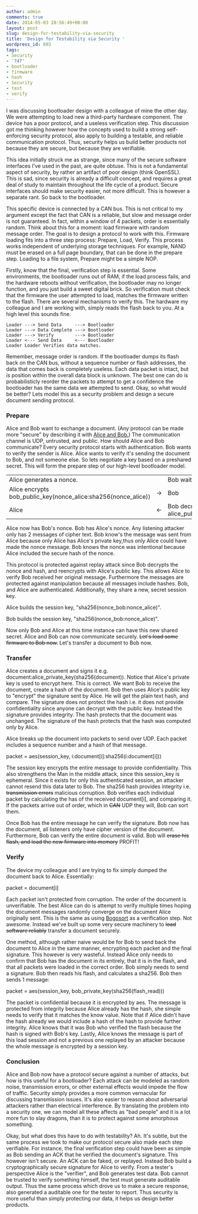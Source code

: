 ```yaml
---
author: admin
comments: true
date: 2014-05-03 20:56:49+00:00
layout: post
slug: design-for-testability-via-security
title: 'Design for Testability via Security '
wordpress_id: 603
tags:
- Security
- '747'
- bootloader
- firmware
- hash
- Security
- test
- verify
---
```


I was discussing bootloader design with a colleague of mine the other day. We were attempting to load new a third-party hardware component. The device has a poor protocol, and a useless verification step. This discussion got me thinking however how the concepts used to build a strong self-enforcing security protocol, also apply to building a testable, and reliable communication protocol. Thus, security helps us build better products not because they are secure, but because they are verifiable. 
<!--more-->
This idea initially struck me as strange, since many of the secure software interfaces I've used in the past, are quite obtuse. This is not a fundamental aspect of security, by rather an artifact of poor design (think OpenSSL). This is sad, since security is already a difficult concept, and requires a great deal of study to maintain throughout the life cycle of a product. Secure interfaces should make security easier, not more difficult. This is however a separate rant. So back to the bootloader.

This specific device is connected by a CAN bus. This is not critical to my argument except the fact that CAN is a reliable, but slow and message order is not guaranteed. In fact, within a window of 4 packets, order is essentially random. Think about this for a moment: load firmware with random message order. The goal is to design a protocol to work with this. Firmware loading fits into a three step process: Prepare, Load, Verify. This process works independent of underlying storage techniques. For example, NAND must be erased on a full page boundary, that can be done in the prepare step. Loading to a file system, Prepare might be a simple NOP.

Firstly, know that the final, verification step is essential. Some environments, the bootloader runs out of RAM, if the load process fails, and the hardware reboots without verification, the bootloader may no longer function, and you just build a sweet digital brick. So verification must check that the firmware the user attempted to load, matches the firmware written to the flash. There are several mechanisms to verify this. The hardware my colleague and I are working with, simply reads the flash back to you. At a high level this sounds fine.


    
    Loader ---> Send Data     ---> Bootloader
    Loader ---> Data Complete ---> Bootloader
    Loader ---> Verify        ---> Bootloader
    Loader <--- Send Data     <--- Bootloader
    Loader Loader Verifies data matches.
    



Remember, message order is random. If the bootloader dumps its flash back on the CAN bus, without a sequence number or flash addresses, the data that comes back is completely useless. Each data packet is intact, but is position within the overall data block is unknown. The best one can do is probabilisticly reorder the packets to attempt to get a confidence the bootloader has the same data we attempted to send. Okay, so what would be better? Lets model this as a security problem and design a secure document sending protocol.



### Prepare


Alice and Bob want to exchange a document. (Any protocol can be made more "secure" by describing it with [Alice and Bob.](https://xkcd.com/1323/)) The communication channel is UDP, untrusted, and public. How should Alice and Bob communicate? Every security protocol starts with authentication. Bob wants to verify the sender is Alice. Alice wants to verify it's sending the document to Bob, and not someone else. So lets negotiate a key based on a preshared secret. This will form the prepare step of our high-level bootloader model.
<table >
<tr >

<td >Alice generates a nonce.
</td>

<td >
</td>

<td >Bob waiting for message.
</td>
</tr>
<tr >

<td >Alice encrypts bob_public_key(nonce_alice:sha256(nonce_alice))
</td>

<td >->
</td>

<td >Bob
</td>
</tr>
<tr >

<td >Alice
</td>

<td ><-
</td>

<td >Bob decrypts the message.
Bob generates a new nonce. Bob encrypts 
alice_public_key(nonce_bob:sha256(nonce_bob):nonce_alice:sha256(nonce_alice))

</td>
</tr>
</table>

Alice now has Bob's nonce. Bob has Alice's nonce. Any listening attacker only has 2 messages of cipher text. Bob know's the message was sent from Alice because only Alice has Alice's private key,thus only Alice could have made the nonce message. Bob knows the nonce was intentional because Alice included the secure hash of the nonce. 

This protocol is protected against replay attack since Bob decrypts the nonce and hash, and reencrypts with Alice's public key. This allows Alice to verify Bob received her original message. Furthermore the messages are protected against manipulation because all messages include hashes. Bob, and Alice are authenticated. Additionally, they share a new, secret session key.

Alice builds the session key, "sha256(nonce_bob:nonce_alice)".

Bob builds the session key, "sha256(nonce_bob:nonce_alice)".  

Now only Bob and Alice at this time instance can have this new shared secret. Alice and Bob can now communicate securely. <del>Let's load some firmware to Bob now.</del> Let's transfer a document to Bob now.



### Transfer


Alice creates a document and signs it e.g. document:alice_private_key(sha256(document)).  Notice that Alice's private key is used to encrypt here. This is correct. We want Bob to receive the document, create a hash of the document. Bob then uses Alice's public key to "encrypt" the signature sent by Alice. He will get the plain text hash, and compare. The signature does not protect the hash i.e. it does not provide confidentiality since anyone can decrypt with the public key. Instead the signature provides integrity. The hash protects that the document was unchanged. The signature of the hash protects that the hash was computed only by Alice. 

Alice breaks up the document into packets to send over UDP. Each packet includes a sequence number and a hash of that message.

packet = aes(session_key, i:document[i]:sha256(i:document[i]))

The session key encrypts the entire message to provide confidentiality. This also strengthens the Man in the middle attack, since this session_key is ephemeral. Since it exists for only this authenticated session, an attacker cannot resend this data later to Bob. The sha256 hash provides integrity i.e. <del>transmission errors</del> malicious corruption. Bob verifies each individual packet by calculating the has of the received document[i], and comparing it. If the packets arrive out of order, which in <del>CAN</del> UDP they will, Bob can sort them. 

Once Bob has the entire message he can verify the signature.  Bob now has the document, all listeners only have cipher version of the document. Furthermore, Bob can verify the entire document is valid. Bob will <del>erase his flash, and load the new firmware into memory</del> PROFIT! 



### Verify


The device my colleague and I are trying to fix simply dumped the document back to Alice.  Essentially:

packet = document[i]

Each packet isn't protected from corruption. The order of the document is unverifiable. The best Alice can do is attempt to verify multiple times hoping the document messages randomly converge on the document Alice originally sent. This is the same as using [Bogosort](http://en.wikipedia.org/wiki/Bogosort) as a verification step. Not awesome. Instead we've built up some very secure machinery to <del>load software reliably</del> transfer a document securely. 

One method, although rather naive would be for Bob to send back the document to Alice in the same manner, encrypting each packet and the final signature. This however is very wasteful. Instead Alice only needs to confirm that Bob has the document in its entirely, that it is in the flash, and that all packets were loaded in the correct order. Bob simply needs to send a signature. Bob then reads his flash, and calculates a sha256. Bob then sends 1 message:

packet = aes(session_key, bob_private_key(sha256(flash_read)))

The packet is confidential because it is encrypted by aes. The message is protected from integrity because Alice already has the hash, she simple needs to verify that it matches the know value. Note that if Alice didn't have the hash already we would include a hash of the hash to provide further integrity. Alice knows that it was Bob who verified the flash because the hash is signed with Bob's key. Lastly, Alice knows the message is part of this load session and not a previous one replayed by an attacker because the whole message is encrypted by a session key. 



### Conclusion


Alice and Bob now have a protocol secure against a number of attacks, but how is this useful for a bootloader? Each attack can be modeled as random noise, transmission errors, or other external effects would impede the flow of traffic. Security simply provides a more common vernacular for discussing transmission issues. It's also easier to reason about adversarial attackers rather than electrical interference. By translating the problem into a security one, we can model all these affects as "bad people" and it is a lot more fun to slay dragons, than it is to protect against some amorphous something. 

Okay, but what does this have to do with testability? Ah. It's subtle, but the same process we took to make our protocol secure also made each step verifiable. For instance, the final verification step could have been as simple as Bob sending an ACK that he verified the document's signature. This however isn't secure. An ACK can be faked, or replayed. Instead Bob build a cryptographically secure signature for Alice to verify. From a tester's perspective Alice is the "verifier", and Bob generates test data. Bob cannot be trusted to verify something himself, the test must generate auditable output. Thus the same process which drove us to make a secure response, also generated a auditable one for the tester to report. Thus security is more useful than simply protecting our data, it helps us design better products. 
